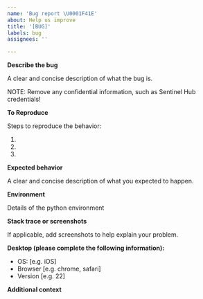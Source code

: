```yaml
---
name: 'Bug report \U0001F41E'
about: Help us improve
title: '[BUG]'
labels: bug
assignees: ''

---
```


**Describe the bug**

A clear and concise description of what the bug is.

NOTE: Remove any confidential information, such as Sentinel Hub credentials!

**To Reproduce**

Steps to reproduce the behavior:

1.
2.
3.

**Expected behavior**

A clear and concise description of what you expected to happen.

**Environment**

Details of the python environment

**Stack trace or screenshots**

If applicable, add screenshots to help explain your problem.

**Desktop (please complete the following information):**

 - OS: [e.g. iOS]
 - Browser [e.g. chrome, safari]
 - Version [e.g. 22]

**Additional context**
